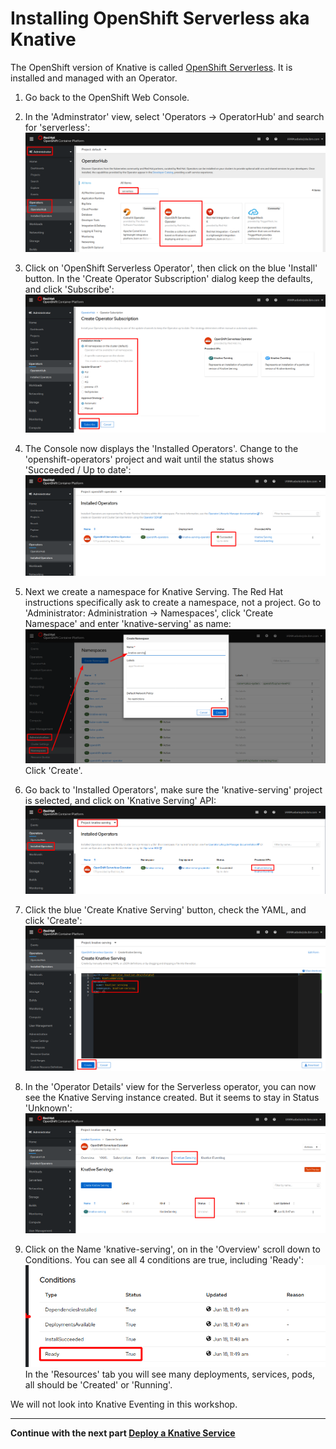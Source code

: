 # Installing OpenShift Serverless aka Knative

The OpenShift version of Knative is called [OpenShift Serverless](https://access.redhat.com/documentation/en-us/openshift_container_platform/4.3/html/serverless_applications/serverless-getting-started). It is installed and managed with an Operator.

1. Go back to the OpenShift Web Console.

1. In the 'Adminstrator' view, select 'Operators -> OperatorHub' and search for 'serverless':
   ![operatorhub](images/operatorhub.png)

1. Click on 'OpenShift Serverless Operator', then click on the blue 'Install' button. In the 'Create Operator Subscription' dialog keep the defaults, and click 'Subscribe':
   ![subscr](images/subscribe.png)

1. The Console now displays the 'Installed Operators'. Change to the 'openshift-operators' project and wait until the status shows 'Succeeded / Up to date':
   ![op status](images/op-status.png)  

1. Next we create a namespace for Knative Serving. The Red Hat instructions specifically ask to create a namespace, not a project.
   Go to 'Administrator: Administration -> Namespaces', click 'Create Namespace' and enter 'knative-serving' as name:
   ![crt ns](images/crt-ns.png)
   Click 'Create'.

1. Go back to 'Installed Operators', make sure the 'knative-serving' project is selected, and click on 'Knative Serving' API:
   ![crt kn srv](images/ins-kn-srv.png)

1. Click the blue 'Create Knative Serving' button, check the YAML, and click 'Create':
   ![crt kn srv2](images/ins-kn-srv2.png)  

1. In the 'Operator Details' view for the Serverless operator, you can now see the Knative Serving instance created. But it seems to stay in Status 'Unknown':
   ![status1](images/status1.png)

1. Click on the Name 'knative-serving', on in the 'Overview' scroll down to Conditions. You can see all 4 conditions are true, including 'Ready':
   ![status2](images/status2.png)
   In the 'Resources' tab you will see many deployments, services, pods, all should be 'Created' or 'Running'.

We will not look into Knative Eventing in this workshop.

---

__Continue with the next part [Deploy a Knative Service](3-DeployKnativeService.md)__      

